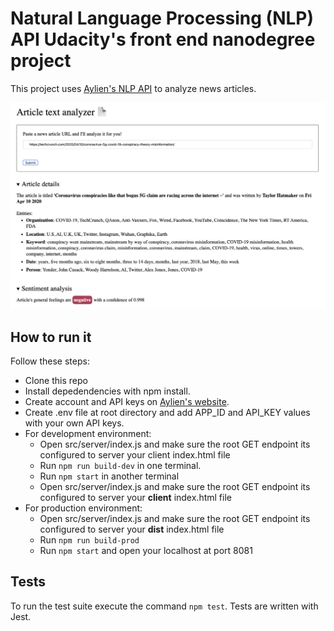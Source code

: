 # Natural Language Processing (NLP) API Udacity's front end nanodegree project

This project uses [Aylien's NLP API](https://aylien.com/) to analyze news articles.

![Example of app](example.png)

## How to run it

Follow these steps:

- Clone this repo
- Install depedendencies with npm install.
- Create account and API keys on [Aylien's website](https://aylien.com/).
- Create .env file at root directory and add APP_ID and API_KEY values with your own API keys.
- For development environment:
   - Open src/server/index.js and make sure the root GET endpoint its configured to server your client index.html file
   - Run `npm run build-dev` in one terminal.
   - Run `npm start` in another terminal
   - Open src/server/index.js and make sure the root GET endpoint its configured to server your **client** index.html file
- For production environment:
   - Open src/server/index.js and make sure the root GET endpoint its configured to server your **dist** index.html file
   - Run `npm run build-prod`
   - Run `npm start` and open your localhost at port 8081

## Tests

To run the test suite execute the command `npm test`. Tests are written with Jest.
